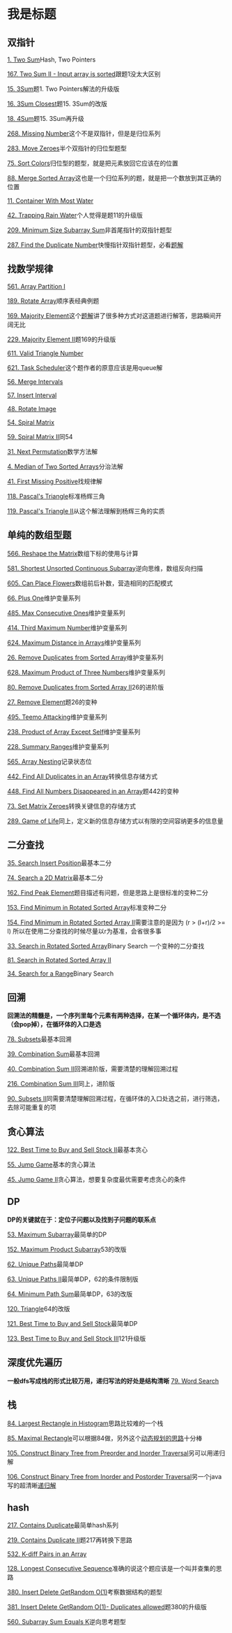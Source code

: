 # 我是标题

## 双指针
[1. Two Sum]()Hash, Two Pointers

[167. Two Sum II - Input array is sorted]()跟题1没太大区别

[15. 3Sum]()题1. Two Pointers解法的升级版

[16. 3Sum Closest]()题15. 3Sum的改版

[18. 4Sum]()题15. 3Sum再升级

[268. Missing Number]()这个不是双指针，但是是归位系列

[283. Move Zeroes]()半个双指针的归位型题型

[75. Sort Colors]()归位型的题型，就是把元素放回它应该在的位置

[88. Merge Sorted Array]()这也是一个归位系列的题，就是把一个数放到其正确的位置

[11. Container With Most Water]()

[42. Trapping Rain Water]()个人觉得是题11的升级版

[209. Minimum Size Subarray Sum]()非首尾指针的双指针题型

[287. Find the Duplicate Number]()快慢指针双指针题型，必看[题解](http://keithschwarz.com/interesting/code/?dir=find-duplicate)


## 找数学规律
[561. Array Partition I]()

[189. Rotate Array]()顺序表经典例题

[169. Majority Element]()这个[题解]((https://discuss.leetcode.com/topic/17446/6-suggested-solutions-in-c-with-explanations))讲了很多种方式对这道题进行解答，思路瞬间开阔无比

[229. Majority Element II]()题169的升级版

[611. Valid Triangle Number]()

[621. Task Scheduler]()这个题作者的原意应该是用queue解

[56. Merge Intervals]()

[57. Insert Interval]()

[48. Rotate Image]()

[54. Spiral Matrix]()

[59. Spiral Matrix II]()同54

[31. Next Permutation]()数学方法解

[4. Median of Two Sorted Arrays]()分治法解

[41. First Missing Positive]()找规律解

[118. Pascal's Triangle]()标准杨辉三角

[119. Pascal's Triangle II]()从这个解法理解到杨辉三角的实质

## 单纯的数组型题
[566. Reshape the Matrix]()数组下标的使用与计算

[581. Shortest Unsorted Continuous Subarray]()逆向思维，数组反向扫描

[605. Can Place Flowers]()数组前后补数，营造相同的匹配模式

[66. Plus One]()维护变量系列

[485. Max Consecutive Ones]()维护变量系列

[414. Third Maximum Number]()维护变量系列

[624. Maximum Distance in Arrays]()维护变量系列

[26. Remove Duplicates from Sorted Array]()维护变量系列

[628. Maximum Product of Three Numbers]()维护变量系列

[80. Remove Duplicates from Sorted Array II]()26的进阶版

[27. Remove Element]()题26的变种

[495. Teemo Attacking]()维护变量系列

[238. Product of Array Except Self]()维护变量系列

[228. Summary Ranges]()维护变量系列

[565. Array Nesting]()记录状态位

[442. Find All Duplicates in an Array]()转换信息存储方式

[448. Find All Numbers Disappeared in an Array]()题442的变种

[73. Set Matrix Zeroes]()转换关键信息的存储方式

[289. Game of Life]()同上，定义新的信息存储方式以有限的空间容纳更多的信息量

## 二分查找
[35. Search Insert Position]()最基本二分

[74. Search a 2D Matrix]()最基本二分

[162. Find Peak Element]()题目描述有问题，但是思路上是很标准的变种二分

[153. Find Minimum in Rotated Sorted Array]()标准变种二分

[154. Find Minimum in Rotated Sorted Array II]()需要注意的是因为 (r > (l+r)/2 >= l) 所以在使用二分查找的时候尽量以r为基准，会省很多事

[33. Search in Rotated Sorted Array]()Binary Search 一个变种的二分查找

[81. Search in Rotated Sorted Array II]()

[34. Search for a Range]()Binary Search

## 回溯 
**回溯法的精髓是，一个序列里每个元素有两种选择，在某一个循环体内，是不选（会pop掉），在循环体的入口是选**

[78. Subsets]()最基本回溯

[39. Combination Sum]()最基本回溯

[40. Combination Sum II]()回溯进阶版，需要清楚的理解回溯过程

[216. Combination Sum III]()同上，进阶版

[90. Subsets II]()同需要清楚理解回溯过程，在循环体的入口处选之前，进行筛选，去除可能重复的项

## 贪心算法
[122. Best Time to Buy and Sell Stock II]()最基本贪心

[55. Jump Game]()基本的贪心算法

[45. Jump Game II]()贪心算法，想要复杂度最优需要考虑贪心的条件

## DP
**DP的关键就在于：定位子问题以及找到子问题的联系点**

[53. Maximum Subarray]()最简单的DP

[152. Maximum Product Subarray]()53的改版

[62. Unique Paths]()最简单DP

[63. Unique Paths II]()最简单DP，62的条件限制版

[64. Minimum Path Sum]()最简单DP，63的改版

[120. Triangle]()64的改版

[121. Best Time to Buy and Sell Stock]()最简单DP

[123. Best Time to Buy and Sell Stock III]()121升级版


## 深度优先遍历
**一般dfs写成栈的形式比较万用，递归写法的好处是结构清晰**
[79. Word Search]()


## 栈
[84. Largest Rectangle in Histogram]()思路比较难的一个栈

[85. Maximal Rectangle]()可以根据84做，另外这个[动态规划的思路](https://discuss.leetcode.com/topic/6650/share-my-dp-solution)十分棒

[105. Construct Binary Tree from Preorder and Inorder Traversal]()另可以用递归解

[106. Construct Binary Tree from Inorder and Postorder Traversal]()另一个java写的超清晰[递归解](https://discuss.leetcode.com/topic/3296/my-recursive-java-code-with-o-n-time-and-o-n-space)


## hash
[217. Contains Duplicate]()最简单hash系列

[219. Contains Duplicate II]()题217再转换下思路

[532. K-diff Pairs in an Array]()

[128. Longest Consecutive Sequence]()准确的说这个题应该是一个叫并查集的思路

[380. Insert Delete GetRandom O(1)]()考察数据结构的题型

[381. Insert Delete GetRandom O(1)- Duplicates allowed]()题380的升级版

[560. Subarray Sum Equals K]()逆向思考题型